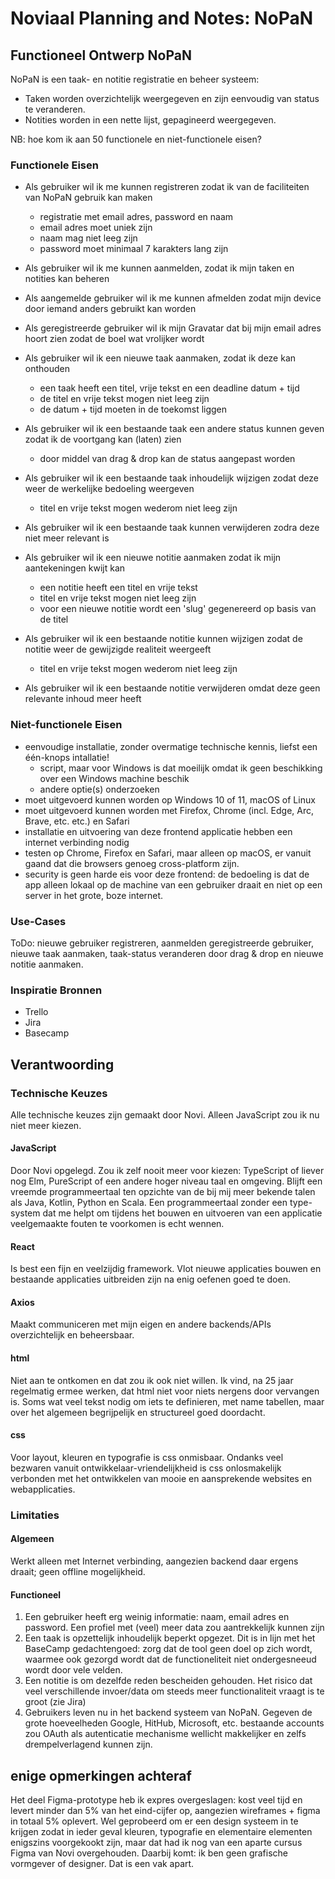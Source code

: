 # Noviaal Planning and Notes: NoPaN

## Functioneel Ontwerp NoPaN

NoPaN is een taak- en notitie registratie en beheer systeem:

* Taken worden overzichtelijk weergegeven en zijn eenvoudig van status te veranderen.
* Notities worden in een nette lijst, gepagineerd weergegeven.

NB: hoe kom ik aan 50 functionele en niet-functionele eisen?

### Functionele Eisen

* Als gebruiker wil ik me kunnen registreren zodat ik van de faciliteiten van NoPaN gebruik kan maken
  * registratie met email adres, password en naam
  * email adres moet uniek zijn
  * naam mag niet leeg zijn
  * password moet minimaal 7 karakters lang zijn
* Als gebruiker wil ik me kunnen aanmelden, zodat ik mijn taken en notities kan beheren
* Als aangemelde gebruiker wil ik me kunnen afmelden zodat mijn device door iemand anders gebruikt kan worden
* Als geregistreerde gebruiker wil ik mijn Gravatar dat bij mijn email adres hoort zien zodat de boel wat vrolijker wordt

* Als gebruiker wil ik een nieuwe taak aanmaken, zodat ik deze kan onthouden
  * een taak heeft een titel, vrije tekst en een deadline datum + tijd
  * de titel en vrije tekst mogen niet leeg zijn
  * de datum + tijd moeten in de toekomst liggen
* Als gebruiker wil ik een bestaande taak een andere status kunnen geven zodat ik de voortgang kan (laten) zien
  * door middel van drag & drop kan de status aangepast worden
* Als gebruiker wil ik een bestaande taak inhoudelijk wijzigen zodat deze weer de werkelijke bedoeling weergeven
  * titel en vrije tekst mogen wederom niet leeg zijn
* Als gebruiker wil ik een bestaande taak kunnen verwijderen zodra deze niet meer relevant is

* Als gebruiker wil ik een nieuwe notitie aanmaken zodat ik mijn aantekeningen kwijt kan
  * een notitie heeft een titel en vrije tekst
  * titel en vrije tekst mogen niet leeg zijn
  * voor een nieuwe notitie wordt een 'slug' gegenereerd op basis van de titel
* Als gebruiker wil ik een bestaande notitie kunnen wijzigen zodat de notitie weer de gewijzigde realiteit weergeeft
  * titel en vrije tekst mogen wederom niet leeg zijn
* Als gebruiker wil ik een bestaande notitie verwijderen omdat deze geen relevante inhoud meer heeft

### Niet-functionele Eisen

* eenvoudige installatie, zonder overmatige technische kennis, liefst een één-knops intallatie!
  * script, maar voor Windows is dat moeilijk omdat ik geen beschikking over een Windows machine beschik
  * andere optie(s) onderzoeken
* moet uitgevoerd kunnen worden op Windows 10 of 11, macOS of Linux
* moet uitgevoerd kunnen worden met Firefox, Chrome (incl. Edge, Arc, Brave, etc. etc.) en Safari
* installatie en uitvoering van deze frontend applicatie hebben een internet verbinding nodig
* testen op Chrome, Firefox en Safari, maar alleen op macOS, er vanuit gaand dat die browsers genoeg cross-platform zijn.
* security is geen harde eis voor deze frontend: de bedoeling is dat de app alleen lokaal op de machine van een gebruiker draait en niet op een server in het grote,
  boze internet.

### Use-Cases

ToDo:
nieuwe gebruiker registreren,
aanmelden geregistreerde gebruiker,
nieuwe taak aanmaken,
taak-status veranderen door drag & drop en
nieuwe notitie aanmaken.

### Inspiratie Bronnen

* Trello
* Jira
* Basecamp

## Verantwoording

### Technische Keuzes

Alle technische keuzes zijn gemaakt door Novi. Alleen JavaScript zou ik nu niet meer kiezen.

#### JavaScript

Door Novi opgelegd. Zou ik zelf nooit meer voor kiezen: TypeScript of liever nog Elm, PureScript of een andere hoger niveau taal en omgeving.
Blijft een vreemde programmeertaal ten opzichte van de bij mij meer bekende talen als Java, Kotlin, Python en Scala. Een programmeertaal zonder
een type-system dat me helpt om tijdens het bouwen en uitvoeren van een applicatie veelgemaakte fouten te voorkomen is echt wennen.

#### React

Is best een fijn en veelzijdig framework. Vlot nieuwe applicaties bouwen en bestaande applicaties uitbreiden zijn na enig oefenen goed te doen.

#### Axios

Maakt communiceren met mijn eigen en andere backends/APIs overzichtelijk en beheersbaar.

#### html

Niet aan te ontkomen en dat zou ik ook niet willen. Ik vind, na 25 jaar regelmatig ermee werken, dat html niet voor niets nergens door vervangen is. Soms wat veel
tekst nodig om iets te definieren, met name tabellen, maar over het algemeen begrijpelijk en structureel goed doordacht.

#### css

Voor layout, kleuren en typografie is css onmisbaar. Ondanks veel bezwaren vanuit ontwikkelaar-vriendelijkheid is css onlosmakelijk verbonden met het ontwikkelen van
mooie en aansprekende websites en webapplicaties.

### Limitaties

#### Algemeen

Werkt alleen met Internet verbinding, aangezien backend daar ergens draait; geen offline mogelijkheid.

#### Functioneel

1. Een gebruiker heeft erg weinig informatie: naam, email adres en password. Een profiel met (veel) meer data zou aantrekkelijk kunnen zijn
2. Een taak is opzettelijk inhoudelijk beperkt opgezet. Dit is in lijn met het BaseCamp gedachtengoed: zorg dat de tool geen doel op zich wordt, waarmee ook gezorgd
   wordt dat de functioneliteit niet ondergesneeud wordt door vele velden.
3. Een notitie is om dezelfde reden bescheiden gehouden. Het risico dat veel verschillende invoer/data om steeds meer functionaliteit vraagt is te groot (zie Jira)
4. Gebruikers leven nu in het backend systeem van NoPaN. Gegeven de grote hoeveelheden Google, HitHub, Microsoft, etc. bestaande accounts zou OAuth als autenticatie
   mechanisme wellicht makkelijker en zelfs drempelverlagend kunnen zijn.

## enige opmerkingen achteraf

Het deel Figma-prototype heb ik expres overgeslagen: kost veel tijd en levert minder dan 5% van het eind-cijfer op, aangezien wireframes + figma in totaal 5%
oplevert. Wel geprobeerd om er een design systeem in te krijgen zodat in ieder geval kleuren, typografie en elementaire elementen enigszins voorgekookt zijn, maar dat
had ik nog van een aparte cursus Figma van Novi overgehouden. Daarbij komt: ik ben geen grafische vormgever of designer. Dat is een vak apart.
